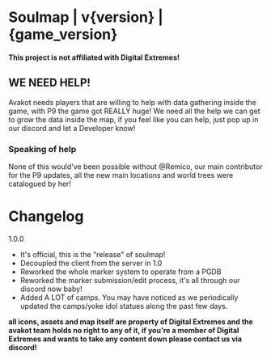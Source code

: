 # Soulmap | v{version} | {game_version}

#### This project is not affiliated with Digital Extremes!

## WE NEED HELP!
Avakot needs players that are willing to help with data gathering inside the game, with P9 the game got REALLY huge! We need all the help we can get to grow the data inside the map, if you feel like you can help, just pop up in our discord and let a Developer know!

### Speaking of help
None of this would've been possible without @Remico, our main contributor for the P9 updates, all the new main locations and world trees were catalogued by her!

# Changelog 
1.0.0
- It's official, this is the "release" of soulmap!
- Decoupled the client from the server in 1.0
- Reworked the whole marker system to operate from a PGDB
- Reworked the marker submission/edit process, it's all through our discord now baby!
- Added A LOT of camps. You may have noticed as we periodically updated the camps/yoke idol statues along the past few days.


__all icons, assets and map itself are property of Digital Extremes and the avakot team holds no right to any of it, if you're a member of Digital Extremes and wants to take any content down please contact us via discord!__